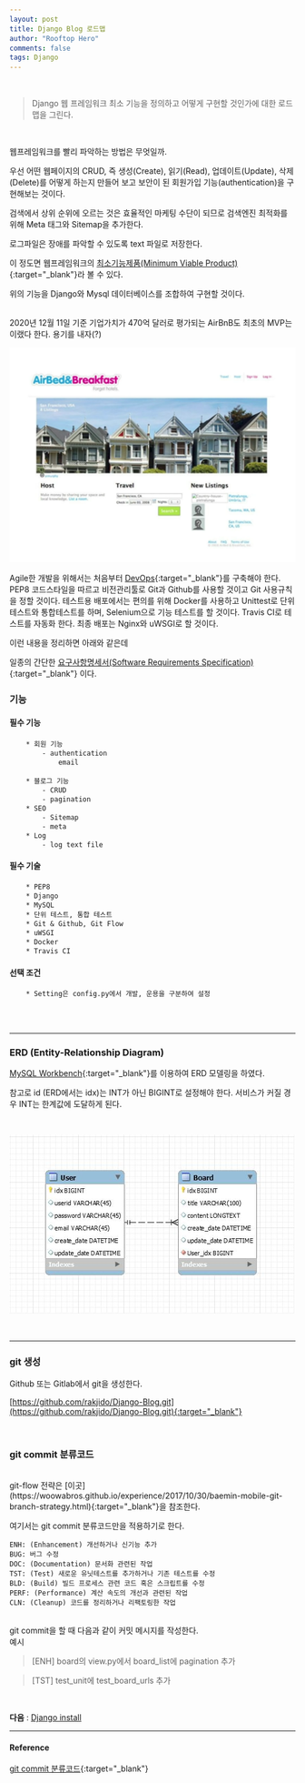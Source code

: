 ```yaml
---
layout: post
title: Django Blog 로드맵
author: "Rooftop Hero"
comments: false
tags: Django
---
```

<br>

> Django 웹 프레임워크 최소 기능을 정의하고 어떻게 구현할 것인가에 대한 로드맵을 그린다.

<br>

웹프레임워크를 빨리 파악하는 방법은 무엇일까.

우선 어떤 웹페이지의 CRUD, 즉 생성(Create), 읽기(Read), 업데이트(Update), 삭제(Delete)를 어떻게 하는지 만들어 보고
보안이 된 회원가입 기능(authentication)을 구현해보는 것이다.

검색에서 상위 순위에 오르는 것은 효율적인 마케팅 수단이 되므로 검색엔진 최적화를 위해 Meta 태그와 Sitemap을 추가한다.

로그파일은 장애를 파악할 수 있도록 text 파일로 저장한다. 

이 정도면 웹프레임워크의 [최소기능제품(Minimum Viable Product)](https://brunch.co.kr/@jjollae/7){:target="_blank"}라 볼 수 있다.

위의 기능을 Django와 Mysql 데이터베이스를 조합하여 구현할 것이다. 

<br>
2020년 12월 11일 기준 기업가치가 470억 달러로 평가되는 AirBnB도 최초의 MVP는 이랬다 한다. 용기를 내자(?)


![airbnb.png](/images/posts/2020-12-14/airbnb.png)


Agile한 개발을 위해서는 처음부터 [DevOps](https://brunch.co.kr/@jowlee/120){:target="_blank"}를 구축해야 한다.
PEP8 코드스타일을 따르고 비전관리툴로 Git과 Github를 사용할 것이고 Git 사용규칙을 정할 것이다. 테스트용 배포에서는 편의를 위해 Docker를 사용하고 Unittest로 단위테스트와 통합테스트를 하며, Selenium으로 기능 테스트를 할 것이다. Travis CI로 테스트를 자동화 한다. 최종 배포는 Nginx와 uWSGI로 할 것이다.

이런 내용을 정리하면 아래와 같은데

일종의 간단한 [요구사항명세서(Software Requirements Specification)](https://medium.com/@dnjswbf/%EC%9A%94%EA%B5%AC%EC%82%AC%ED%95%AD-%EC%A0%95%EC%9D%98%EC%84%9C-%EA%B8%B0%EC%88%A0%EC%84%9C-%EB%AA%85%EC%84%B8%EC%84%9C-b8d47599ab64){:target="_blank"} 이다.


### 기능


#### 필수 기능


```
    * 회원 기능
        - authentication
            email

    * 블로그 기능
        - CRUD
        - pagination
    * SEO
        - Sitemap
        - meta
    * Log
        - log text file
```


#### 필수 기술


```
    * PEP8
    * Django
    * MySQL
    * 단위 테스트, 통합 테스트
    * Git & Github, Git Flow
    * uWSGI
    * Docker
    * Travis CI
```


#### 선택 조건


```
    * Setting은 config.py에서 개발, 운용을 구분하여 설정
```

<br>
<br>

---

### ERD (Entity-Relationship Diagram)

[MySQL Workbench](https://dev.mysql.com/downloads/workbench/){:target="_blank"}를 이용하여 ERD 모델링을 하였다. 

참고로 id (ERD에서는 idx)는 INT가 아닌 BIGINT로 설정해야 한다. 서비스가 커질 경우 INT는 한계값에 도달하게 된다. 

<br>

![django_blog_erd.jpg](/images/posts/2020-12-14/django_blog_erd.jpg)

<br>

---

### git 생성

Github 또는 Gitlab에서 git을 생성한다.

[https://github.com/rakjido/Django-Blog.git](https://github.com/rakjido/Django-Blog.git){:target="_blank"}

<br>

### git commit 분류코드

<br>
git-flow 전략은 [이곳](https://woowabros.github.io/experience/2017/10/30/baemin-mobile-git-branch-strategy.html){:target="_blank"}을 참조한다.

여기서는 git commit 분류코드만을 적용하기로 한다.

```
ENH: (Enhancement) 개선하거나 신기능 추가
BUG: 버그 수정
DOC: (Documentation) 문서화 관련된 작업
TST: (Test) 새로운 유닛테스트를 추가하거나 기존 테스트를 수정
BLD: (Build) 빌드 프로세스 관련 코드 혹은 스크립트를 수정
PERF: (Performance) 계산 속도의 개선과 관련된 작업
CLN: (Cleanup) 코드를 정리하거나 리팩토링한 작업
```

<br>
git commit을 할 때 다음과 같이 커밋 메시지를 작성한다.

<br>
예시 

> [ENH] board의 view.py에서 board_list에 pagination 추가  

> [TST] test_unit에 test_board_urls 추가


<br>

**다음** : [Django install](/2020/12/21/Django-setting)  


---


#### Reference


[git commit 분류코드](http://story.haezoom.com/?p=936){:target="_blank"}

